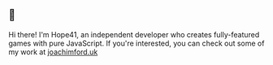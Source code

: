 ## 👋

Hi there! I'm Hope41, an independent developer who creates fully-featured games with pure JavaScript. If you're interested, you can check out some of my work at [joachimford.uk](https://joachimford.uk)
